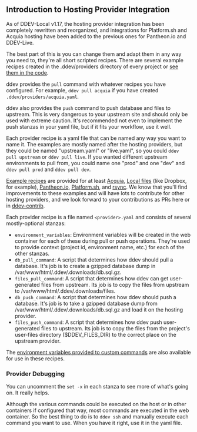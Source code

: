 ## Introduction to Hosting Provider Integration

As of DDEV-Local v1.17, the hosting provider integration has been completely rewritten and reorganized, and integrations for Platform.sh and Acquia hosting have been added to the previous ones for Pantheon.io and DDEV-Live.

The best part of this is you can change them and adapt them in any way you need to, they're all short scripted recipes. There are several example recipes created in the .ddev/providers directory of every project or [see them in the code](https://github.com/drud/ddev/tree/master/cmd/ddev/cmd/dotddev_assets/providers).

ddev provides the `pull` command with whatever recipes you have configured. For example, `ddev pull acquia` if you have created `.ddev/providers/acquia.yaml`.

ddev also provides the `push` command to push database and files to upstream. This is very dangerous to your upstream site and should only be used with extreme caution. It's recommended not even to implement the push stanzas in your yaml file, but if it fits your workflow, use it well.

Each provider recipe is a yaml file that can be named any way you want to name it. The examples are mostly named after the hosting providers, but they could be named "upstream.yaml" or "live.yaml", so you could `ddev pull upstream` or `ddev pull live`. If you wanted different upstream environments to pull from, you could name one "prod" and one "dev" and `ddev pull prod` and `ddev pull dev`.

[Example recipes](https://github.com/drud/ddev/tree/master/cmd/ddev/cmd/dotddev_assets/providers) are provided for at least [Acquia](https://github.com/drud/ddev/blob/master/cmd/ddev/cmd/dotddev_assets/providers/acquia.yaml.example), [Local files](https://github.com/drud/ddev/blob/master/cmd/ddev/cmd/dotddev_assets/providers/localfile.yaml.example) (like Dropbox, for example),  [Pantheon.io](https://github.com/drud/ddev/blob/master/cmd/ddev/cmd/dotddev_assets/providers/pantheon.yaml.example), [Platform.sh](https://github.com/drud/ddev/blob/master/cmd/ddev/cmd/dotddev_assets/providers/platform.yaml.example), and [rsync](https://github.com/drud/ddev/blob/master/cmd/ddev/cmd/dotddev_assets/providers/rsync.yaml.example). We know that you'll find improvements to these examples and will have lots to contribute for other hosting providers, and we look forward to your contributions as PRs here or in [ddev-contrib](https://github.com/drud/ddev-contrib).

Each provider recipe is a file named `<provider>.yaml` and consists of several mostly-optional stanzas:

* `environment_variables`: Environment variables will be created in the web container for each of these during pull or push operations. They're used to provide context (project id, environment name, etc.) for each of the other stanzas.
* `db_pull_command`: A script that determines how ddev should pull a database. It's job is to create a gzipped database dump in /var/www/html/.ddev/.downloads/db.sql.gz.
* `files_pull_command`: A script that determines how ddev can get user-generated files from upstream. Its job is to copy the files from upstream to  /var/www/html/.ddev/.downloads/files.
* `db_push_command`: A script that determines how ddev should push a database. It's job is to take a  gzipped database dump from /var/www/html/.ddev/.downloads/db.sql.gz and load it on the hosting provider.
* `files_push_command`: A script that determines how ddev push user-generated files to upstream. Its job is to copy the files from the project's user-files directory ($DDEV_FILES_DIR) to the correct place on the upstream provider.

The [environment variables provided to custom commands](../extend/custom-commands.md#environment-variables-provided) are also available for use in these recipes.

### Provider Debugging

You can uncomment the `set -x` in each stanza to see more of what's going on. It really helps.

Although the various commands could be executed on the host or in other containers if configured that way, most commands are executed in the web container. So the best thing to do is to `ddev ssh` and manually execute each command you want to use. When you have it right, use it in the yaml file.
